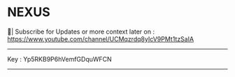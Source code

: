 # NEXUS


🎇|  Subscribe for Updates or more context later on : https://www.youtube.com/channel/UCMqzrdq8yIcV9PMt1tzSaIA

----------------------------------------------------------------------------

Key :  Yp5RKB9P6hVemfGDquWFCN

----------------------------------------------------------------------------
